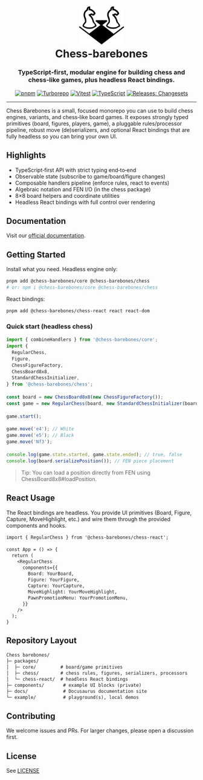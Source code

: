 <h1 align="center">
  <img src="docs/logo.svg" width="120" alt="Chess Barebones Logo" /><br /> Chess-barebones
</h1>
<h3 align="center">TypeScript‑first, modular engine for building chess and chess‑like games, plus headless React bindings.</h3>

<p align="center">
  <a href="https://pnpm.io"><img alt="pnpm" src="https://img.shields.io/badge/pnpm-workspace-orange" /></a>
  <a href="https://turbo.build"><img alt="Turborepo" src="https://img.shields.io/badge/build-Turborepo-blue" /></a>
  <a href="https://vitest.dev"><img alt="Vitest" src="https://img.shields.io/badge/tests-Vitest-729B1B" /></a>
  <a href="https://www.typescriptlang.org/"><img alt="TypeScript" src="https://img.shields.io/badge/TypeScript-5.x-3178C6" /></a>
  <a href="https://github.com/changesets/changesets"><img alt="Releases: Changesets" src="https://img.shields.io/badge/release-Changesets-7B42BC" /></a>
</p>

---

Chess Barebones is a small, focused monorepo you can use to build chess engines, variants, and chess‑like board games. It exposes strongly typed primitives (board, figures, players, game), a pluggable rules/processor pipeline, robust move (de)serializers, and optional React bindings that are fully headless so you can bring your own UI.

## Highlights

- TypeScript‑first API with strict typing end‑to‑end
- Observable state (subscribe to game/board/figure changes)
- Composable handlers pipeline (enforce rules, react to events)
- Algebraic notation and FEN I/O (in the chess package)
- 8×8 board helpers and coordinate utilities
- Headless React bindings with full control over rendering

## Documentation

Visit our [official documentation](https://iamawebgeek.github.io/chess-barebones).

## Getting Started

Install what you need. Headless engine only:

```bash
pnpm add @chess-barebones/core @chess-barebones/chess
# or: npm i @chess-barebones/core @chess-barebones/chess
```

React bindings:

```bash
pnpm add @chess-barebones/chess-react react react-dom
```

### Quick start (headless chess)

```ts
import { combineHandlers } from '@chess-barebones/core';
import {
  RegularChess,
  Figure,
  ChessFigureFactory,
  ChessBoard8x8,
  StandardChessInitializer,
} from '@chess-barebones/chess';

const board = new ChessBoard8x8(new ChessFigureFactory());
const game = new RegularChess(board, new StandardChessInitializer(board));

game.start();

game.move('e4'); // White
game.move('e5'); // Black
game.move('Nf3');

console.log(game.state.started, game.state.ended); // true, false
console.log(board.serializePosition()); // FEN piece placement
```

> Tip: You can load a position directly from FEN using ChessBoard8x8#loadPosition.

## React Usage

The React bindings are headless. You provide UI primitives (Board, Figure, Capture, MoveHighlight, etc.) and wire them through the provided components and hooks.

```tsx
import { RegularChess } from '@chess-barebones/chess-react';

const App = () => {
  return (
    <RegularChess
      components={{
        Board: YourBoard,
        Figure: YourFigure,
        Capture: YourCapture,
        MoveHighlight: YourMoveHighlight,
        PawnPromotionMenu: YourPromotionMenu,
      }}
    />
  );
}
```

## Repository Layout

```
Chess barebones/
├─ packages/
│  ├─ core/         # board/game primitives
│  ├─ chess/        # chess rules, figures, serializers, processors
│  └─ chess-react/  # headless React bindings
├─ components/       # example UI blocks (private)
├─ docs/             # Docusaurus documentation site
└─ example/          # playground(s), local demos
```

## Contributing

We welcome issues and PRs. For larger changes, please open a discussion first.

## License

See [LICENSE](https://github.com/iamawebgeek/chess-barebones/blob/main/LICENSE)
